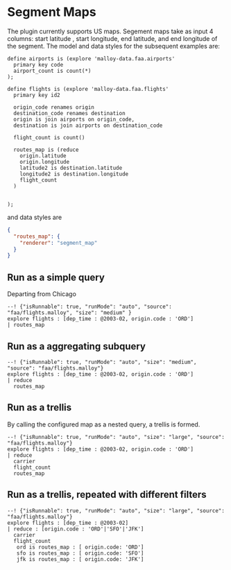 # Segment Maps

The plugin currently supports US maps. Segement maps take as input 4 columns: start latitude , start longitude, end latitude, and  end longitude of the segment.  The model and data styles for the subsequent examples are:

```malloy
define airports is (explore 'malloy-data.faa.airports'
  primary key code
  airport_count is count(*)
);

define flights is (explore 'malloy-data.faa.flights'
  primary key id2

  origin_code renames origin
  destination_code renames destination
  origin is join airports on origin_code,
  destination is join airports on destination_code

  flight_count is count()

  routes_map is (reduce
    origin.latitude
    origin.longitude
    latitude2 is destination.latitude
    longitude2 is destination.longitude
    flight_count
  )


);

```

and data styles are
```json
{
  "routes_map": {
    "renderer": "segment_map"
  }
}
```
## Run as a simple query
Departing from Chicago

```malloy
--! {"isRunnable": true, "runMode": "auto", "source": "faa/flights.malloy", "size": "medium" }
explore flights : [dep_time : @2003-02, origin.code : 'ORD']
| routes_map
```

## Run as a aggregating subquery

```malloy
--! {"isRunnable": true, "runMode": "auto", "size": "medium", "source": "faa/flights.malloy"}
explore flights : [dep_time : @2003-02, origin.code : 'ORD']
| reduce
  routes_map
```

## Run as a trellis
By calling the configured map as a nested query, a trellis is formed.

```malloy
--! {"isRunnable": true, "runMode": "auto", "size": "large", "source": "faa/flights.malloy"}
explore flights : [dep_time : @2003-02, origin.code : 'ORD']
| reduce
  carrier
  flight_count
  routes_map
```

## Run as a trellis, repeated with different filters

```malloy
--! {"isRunnable": true, "runMode": "auto", "size": "large", "source": "faa/flights.malloy"}
explore flights : [dep_time : @2003-02]
| reduce : [origin.code : 'ORD'|'SFO'|'JFK']
  carrier
  flight_count
   ord is routes_map : [ origin.code: 'ORD']
   sfo is routes_map : [ origin.code: 'SFO']
   jfk is routes_map : [ origin.code: 'JFK']

```

